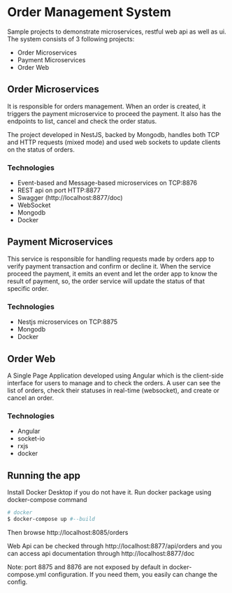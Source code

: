 # Order Management System

Sample projects to demonstrate microservices, restful web api as well as ui.
The system consists of 3 following projects:
- Order Microservices
- Payment Microservices
- Order Web

## Order Microservices

It is responsible for orders management. When an order is created, it triggers the payment microservice to proceed the payment. It also has the endpoints to list, cancel and check the order status.

The project developed in NestJS, backed by Mongodb, handles both TCP and HTTP requests (mixed mode) and used web sockets to update clients on the status of orders.

### Technologies

- Event-based and Message-based microservices on TCP:8876
- REST api on port HTTP:8877
- Swagger (http://localhost:8877/doc)
- WebSocket
- Mongodb
- Docker

## Payment Microservices

This service is responsible for handling requests made by orders app to verify payment transaction and confirm or decline it. When the service proceed the payment, it emits an event and let the order app to know the result of payment, so, the order service will update the status of that specific order.

### Technologies

- Nestjs microservices on TCP:8875
- Mongodb
- Docker

## Order Web

A Single Page Application developed using Angular which is the client-side interface for users to manage and to check the orders.
A user can see the list of orders, check their statuses in real-time (websocket), and create or cancel an order.

### Technologies

- Angular
- socket-io
- rxjs
- docker

## Running the app

Install Docker Desktop if you do not have it. Run docker package using docker-compose command

```bash
# docker
$ docker-compose up #--build 
```

Then browse http://localhost:8085/orders

Web Api can be checked through http://localhost:8877/api/orders and you can access api documentation through http://localhost:8877/doc

Note: port 8875 and 8876 are not exposed by default in docker-compose.yml configuration. If you need them, you easily can change the config.